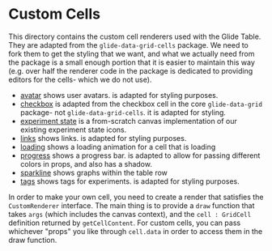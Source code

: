 # Custom Cells

This directory contains the custom cell renderers used with the Glide Table. They are adapted from the `glide-data-grid-cells` package. We need to fork them to get the styling that we want, and what we actually need from the package is a small enough portion that it is easier to maintain this way (e.g. over half the renderer code in the package is dedicated to providing editors for the cells- which we do not use).

- [avatar](./cells/userAvatarCell.tsx) shows user avatars. is adapted for styling purposes.
- [checkbox](./cells/checkboxCell.tsx) is adapted from the checkbox cell in the core `glide-data-grid` package- not `glide-data-grid-cells`. it is adapted for styling.
- [experiment state](./cells/experimentStateCell.tsx) is a from-scratch canvas implementation of our existing experiment state icons.
- [links](./cells/linkCell.tsx) shows links. is adapted for styling purposes.
- [loading](./cells/loadingCell.tsx) shows a loading animation for a cell that is loading
- [progress](./cells/progressCell.tsx) shows a progress bar. is adapted to allow for passing different colors in props, and also has a shadow.
- [sparkline](./cells/sparklineCell.tsx) shows graphs within the table row
- [tags](./cells/tagsCell.tsx) shows tags for experiments. is adapted for styling purposes.

In order to make your own cell, you need to create a render that satisfies the `CustomRenderer` interface. The main thing is to provide a `draw` function that takes `args` (which includes the canvas context), and the `cell : GridCell` definition returned by `getCellContent`. For custom cells, you can pass whichever "props" you like through `cell.data` in order to access them in the draw function.
